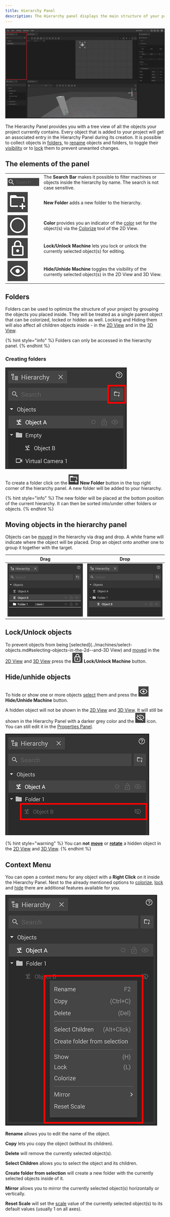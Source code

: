 ```yaml
---
title: Hierarchy Panel
description: The Hierarchy panel displays the main structure of your project's setup. It can help you organizing your project's complexity and keeping an overview of your currently used assets.
---
```


![Hierarchy Panel](../../../.gitbook/assets/Hierarchy.jpg)

The Hierarchy Panel provides you with a tree view of all the objects your project currently contains. Every object that is added to your project will get an associated entry in the Hierarchy Panel during its creation. It is possible to collect objects in [folders](#folders), to [rename](../machines/renaming-objects-and-folders.md) objects and folders, to toggle their [visibility](#hide-unhide-objects) or to [lock](#lock-unlock-objects) them to prevent unwanted changes.

## The elements of the panel

|     |     |
| --- | --- |
| ![Hierarchy Search Bar](../../../.gitbook/assets/planning_hierarchy_panel_search.png) | The __Search Bar__ makes it possible to filter machines or objects inside the hierarchy by name. The search is not case sensitive. |
| ![Hierarchy New Folder](../../../.gitbook/assets/planning_hierarchy_panel_new_folder.png) | __New Folder__ adds a new folder to the hierarchy. |
| ![Hierarchy Color](../../../.gitbook/assets/planning_hierarchy_panel_color.png) | __Color__ provides you an indicator of the [color](../machines/highlighting-objects.md) set for the object(s) via the [Colorize](../machines/highlighting-objects.md) tool of the 2D View. |
| ![Hierarchy Lock/Unlock Machine](../../../.gitbook/assets/planning_hierarchy_panel_lock_unlock_machine.png) | __Lock/Unlock Machine__ lets you lock or unlock the currently selected object(s) for editing. |
| ![Hierarchy Hide/Unhide Machine](../../../.gitbook/assets/planning_hierarchy_panel_hide_unhide_machine.png) | __Hide/Unhide Machine__ toggles the visibility of the currently selected object(s) in the 2D View and 3D View. |

## Folders

Folders can be used to optimize the structure of your project by grouping the objects you placed inside. They will be treated as a single parent object that can be colorized, locked or hidden as well. Locking and Hiding them will also affect all children objects inside - in the [2D View](../user-interface/the-2d-view.md) and in the [3D View](../user-interface/the-3d-view.md).

{% hint style="info" %}
Folders can only be accessed in the hierarchy panel.
{% endhint %}

### Creating folders

![](../../../.gitbook/assets/planning_hierarchy_new_folder.png)

To create a folder click on the ![Hierarchy New Folder](../../../.gitbook/assets/planning_hierarchy_panel_new_folder_small.png) __New Folder__ button in the top right corner of the hierarchy panel. A new folder will be added to your hierarchy.

{% hint style="info" %}
The new folder will be placed at the bottom position of the current hierarchy. It can then be sorted into/under other folders or objects. 
{% endhint %}

## Moving objects in the hierarchy panel

Objects can be [moved](../machines/select-objects.md#selecting-objects-via-the-hierarchy) in the hierarchy via drag and drop. A white frame will indicate where the object will be placed. Drop an object onto another one to group it together with the target.

| __Drag__ | __Drop__ |
| --- | --- |
| ![Hierarchy Move Drag](../../../.gitbook/assets/planning_hierarchy_moving_objects_drag.png) | ![Hierarchy Move Drop](../../../.gitbook/assets/planning_hierarchy_moving_objects_drop.png) |

## Lock/Unlock objects

To prevent objects from being [selected](../machines/select-objects.md#selecting-objects-in-the-2d--and-3D View) and [moved](../machines/move-objects.md) in the [2D View](the-2d-view.md) and [3D View](the-3d-view.md) press the ![Hierarchy Lock](../../../.gitbook/assets/planning_hierarchy_panel_lock_unlock_machine_small.png) **Lock/Unlock Machine** button.

## Hide/unhide objects

To hide or show one or more objects [select](../machines/select-objects.md#selecting-objects-via-the-hierarchy) them and press the ![Hierarchy Visibility](../../../.gitbook/assets/planning_hierarchy_panel_hide_unhide_machine_small.png) **Hide/Unhide Machine** button.

A hidden object will not be shown in the [2D View](the-2d-view.md) and [3D View](the-3d-view.md). It will still be shown in the Hierarchy Panel with a darker grey color and the ![Hierarchy Hidden Object](../../../.gitbook/assets/planning_hierarchy_panel_hidden_object_small.png) icon. You can still edit it in the [Properties Panel](./the-properties-panel.md).

![Hierarchy Hidden Object](../../../.gitbook/assets/planning_hierarchy_hidden_object.png)

{% hint style="warning" %}
You can __not__ [__move__](../machines/move-objects.md) or [__rotate__](../machines/rotate-objects.md) a hidden object in the [2D View](the-2d-view.md) and [3D View](the-3d-view.md).
{% endhint %}

## Context Menu

You can open a context menu for any object with a __Right Click__ on it inside the Hierarchy Panel.
Next to the already mentioned options to [colorize](#the-elements-of-the-panel), [lock](#lock-unlock-objects) and [hide](#hide-unhide-objects) there are additional features available for you.

![Hierarchy Context Menu](../../../.gitbook/assets/planning_hierarchy_context_menu.png)

__Rename__ allows you to edit the name of the object.

__Copy__ lets you copy the object (without its children).

__Delete__ will remove the currently selected object(s).

__Select Children__ allows you to select the object and its children.

__Create folder from selection__ will create a new folder with the currently selected objects inside of it.

__Mirror__ allows you to mirror the currently selected object(s) horizontally or vertically.

__Reset Scale__ will set the [scale](../machines/scale-objects.md) value of the currently selected object(s) to its default values (usually 1 on all axes).